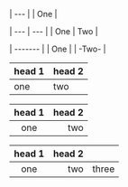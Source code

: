 | --- |
| One |

| --- | --- |
| One | Two |

| ------- |
| One     |
| \-Two\- |

| head 1 | head 2 |
| ------ | ------ |
| one    | two    |

| head 1 | head 2 |
|:------:| ------:|
|  one   |    two |

| head 1 | head 2 |       |
|:------:| ------:|:----- |
|  one   |    two | three |